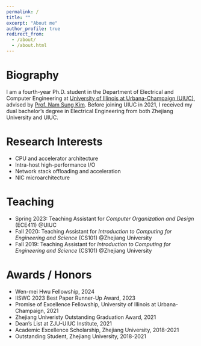 ```yaml
---
permalink: /
title: ""
excerpt: "About me"
author_profile: true
redirect_from: 
  - /about/
  - /about.html
---
```


Biography
======
I am a fourth-year Ph.D. student in the Department of Electrical and Computer Engineering at [University of Illinois at Urbana-Champaign (UIUC)](https://illinois.edu/), advised by [Prof. Nam Sung Kim](https://fast.ece.illinois.edu/). Before joining UIUC in 2021, I received my dual bachelor’s degree in Electrical Engineering from both Zhejiang University and UIUC.


Research Interests
======
- CPU and accelerator architecture
- Intra-host high-performance I/O
- Network stack offloading and acceleration
- NIC microarchitecture


Teaching
======
- Spring 2023: Teaching Assistant for *Computer Organization and Design* (ECE411) @UIUC
- Fall 2020: Teaching Assistant for *Introduction to Computing for Engineering and Science* (CS101) @Zhejiang University
- Fall 2019: Teaching Assistant for *Introduction to Computing for Engineering and Science* (CS101) @Zhejiang University


Awards / Honors
======
- Wen-mei Hwu Fellowship, 2024
- IISWC 2023 Best Paper Runner-Up Award, 2023
- Promise of Excellence Fellowship, University of Illinois at Urbana-Champaign, 2021
- Zhejiang Univeristy Outstanding Graduation Award, 2021
- Dean’s List at ZJU-UIUC Institute, 2021
- Academic Excellence Scholarship, Zhejiang University, 2018-2021
- Outstanding Student, Zhejiang University, 2018-2021